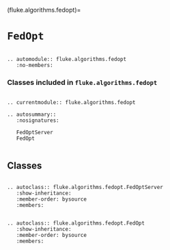 (fluke.algorithms.fedopt)=

# ``FedOpt``

```{eval-rst}

.. automodule:: fluke.algorithms.fedopt
   :no-members:

```


<h3>

Classes included in ``fluke.algorithms.fedopt``

</h3>

```{eval-rst}

.. currentmodule:: fluke.algorithms.fedopt

.. autosummary::
   :nosignatures:

   FedOptServer
   FedOpt
   
```


## Classes


```{eval-rst}

.. autoclass:: fluke.algorithms.fedopt.FedOptServer
   :show-inheritance:
   :member-order: bysource
   :members: 

```

```{eval-rst}

.. autoclass:: fluke.algorithms.fedopt.FedOpt
   :show-inheritance:
   :member-order: bysource
   :members: 

```